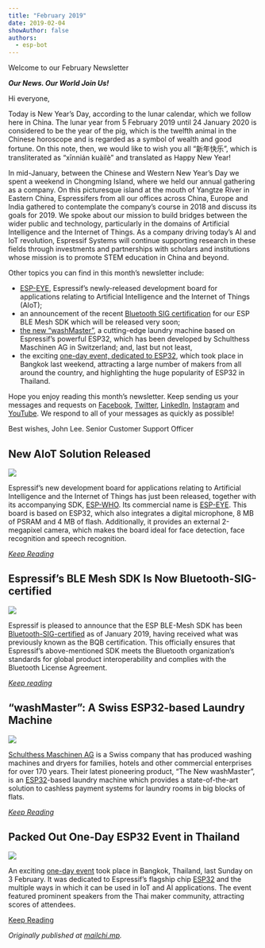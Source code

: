 ```yaml
---
title: "February 2019"
date: 2019-02-04
showAuthor: false
authors: 
  - esp-bot
---
```

Welcome to our February Newsletter

__*Our News. Our World Join Us!*__ 

Hi everyone,

Today is New Year’s Day, according to the lunar calendar, which we follow here in China. The lunar year from 5 February 2019 until 24 January 2020 is considered to be the year of the pig, which is the twelfth animal in the Chinese horoscope and is regarded as a symbol of wealth and good fortune. On this note, then, we would like to wish you all “新年快乐”, which is transliterated as “xīnnián kuàilè” and translated as Happy New Year!

In mid-January, between the Chinese and Western New Year’s Day we spent a weekend in Chongming Island, where we held our annual gathering as a company. On this picturesque island at the mouth of Yangtze River in Eastern China, Espressifers from all our offices across China, Europe and India gathered to contemplate the company’s course in 2018 and discuss its goals for 2019. We spoke about our mission to build bridges between the wider public and technology, particularly in the domains of Artificial Intelligence and the Internet of Things. As a company driving today’s AI and IoT revolution, Espressif Systems will continue supporting research in these fields through investments and partnerships with scholars and institutions whose mission is to promote STEM education in China and beyond.

Other topics you can find in this month’s newsletter include:

- [ESP-EYE](https://www.espressif.com/en/products/hardware/esp-eye/overview), Espressif’s newly-released development board for applications relating to Artificial Intelligence and the Internet of Things (AIoT);
- an announcement of the recent [Bluetooth SIG certification](https://launchstudio.bluetooth.com/ListingDetails/76255) for our ESP BLE Mesh SDK which will be released very soon;
- [the new “washMaster”](https://www.schulthess.ch/en/apartment-blocks/the-new-washmaster), a cutting-edge laundry machine based on Espressif’s powerful ESP32, which has been developed by Schulthess Maschinen AG in Switzerland; and, last but not least,
- the exciting [one-day event, dedicated to ESP32](https://www.facebook.com/events/357123601778174/), which took place in Bangkok last weekend, attracting a large number of makers from all around the country, and highlighting the huge popularity of ESP32 in Thailand.

Hope you enjoy reading this month’s newsletter. Keep sending us your messages and requests on [Facebook](https://www.facebook.com/espressif/), [Twitter](https://twitter.com/EspressifSystem), [LinkedIn](https://www.linkedin.com/company/espressif-systems/), [Instagram](https://www.instagram.com/espressif_systems/) and [YouTube](https://www.youtube.com/channel/UCDBWNF7CJ2U5eLGT7o3rKog/featured). We respond to all of your messages as quickly as possible!

Best wishes, John Lee. Senior Customer Support Officer

## New AIoT Solution Released

![](https://miro.medium.com/v2/resize:fit:640/format:webp/0*7HegJ5SobChCigM1.png)

Espressif’s new development board for applications relating to Artificial Intelligence and the Internet of Things has just been released, together with its accompanying SDK, [ESP-WHO](https://github.com/espressif/esp-who). Its commercial name is [ESP-EYE](https://www.espressif.com/en/products/hardware/esp-eye/overview). This board is based on ESP32, which also integrates a digital microphone, 8 MB of PSRAM and 4 MB of flash. Additionally, it provides an external 2-megapixel camera, which makes the board ideal for face detection, face recognition and speech recognition.

[*Keep Reading*](https://www.espressif.com/en/news/New_AIoT_Solution_Released)

## Espressif’s BLE Mesh SDK Is Now Bluetooth-SIG-certified

![](https://miro.medium.com/v2/resize:fit:640/format:webp/0*vui2ZYoyGwiwq3tW.png)

Espressif is pleased to announce that the ESP BLE-Mesh SDK has been [Bluetooth-SIG-certified](https://launchstudio.bluetooth.com/ListingDetails/76255) as of January 2019, having received what was previously known as the BQB certification. This officially ensures that Espressif’s above-mentioned SDK meets the Bluetooth organization’s standards for global product interoperability and complies with the Bluetooth License Agreement.

[*Keep reading*](https://www.espressif.com/en/news/Espressifs_BLE_Mesh_SDK_Is_Now_Bluetooth_SIG_certified)

## “washMaster”: A Swiss ESP32-based Laundry Machine

![](https://miro.medium.com/v2/resize:fit:640/format:webp/0*w28Zy_HPuV2ON40H.jpg)

[Schulthess Maschinen AG](https://www.schulthess.ch/en) is a Swiss company that has produced washing machines and dryers for families, hotels and other commercial enterprises for over 170 years. Their latest pioneering product, “The New washMaster”, is an [ESP32](https://www.espressif.com/en/products/hardware/esp32/overview)-based laundry machine which provides a state-of-the-art solution to cashless payment systems for laundry rooms in big blocks of flats.

[*Keep Reading*](https://www.espressif.com/en/news/washMaster_A_Swiss_ESP32_based_Laundry_Machine)

## Packed Out One-Day ESP32 Event in Thailand

![](https://miro.medium.com/v2/resize:fit:640/format:webp/0*HPkngWYqfDhO_ckh.jpg)

An exciting [one-day event](https://www.facebook.com/events/357123601778174/) took place in Bangkok, Thailand, last Sunday on 3 February. It was dedicated to Espressif’s flagship chip [ESP32](https://www.espressif.com/en/products/hardware/esp32/overview) and the multiple ways in which it can be used in IoT and AI applications. The event featured prominent speakers from the Thai maker community, attracting scores of attendees.

[Keep Reading](https://www.espressif.com/en/news/Packed_Out_One_Day_ESP32_Event_in_Thailand)

*Originally published at *[*mailchi.mp*](https://mailchi.mp/ce04b5ab07cc/espressif-esp-news-february-2019?e=f9593a0e62)*.*
